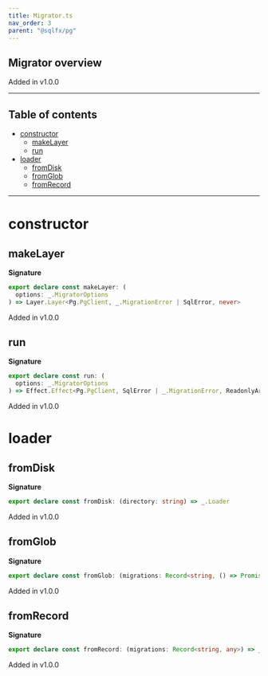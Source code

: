 ```yaml
---
title: Migrator.ts
nav_order: 3
parent: "@sqlfx/pg"
---
```


## Migrator overview

Added in v1.0.0

---

<h2 class="text-delta">Table of contents</h2>

- [constructor](#constructor)
  - [makeLayer](#makelayer)
  - [run](#run)
- [loader](#loader)
  - [fromDisk](#fromdisk)
  - [fromGlob](#fromglob)
  - [fromRecord](#fromrecord)

---

# constructor

## makeLayer

**Signature**

```ts
export declare const makeLayer: (
  options: _.MigratorOptions
) => Layer.Layer<Pg.PgClient, _.MigrationError | SqlError, never>
```

Added in v1.0.0

## run

**Signature**

```ts
export declare const run: (
  options: _.MigratorOptions
) => Effect.Effect<Pg.PgClient, SqlError | _.MigrationError, ReadonlyArray<readonly [id: number, name: string]>>
```

Added in v1.0.0

# loader

## fromDisk

**Signature**

```ts
export declare const fromDisk: (directory: string) => _.Loader
```

Added in v1.0.0

## fromGlob

**Signature**

```ts
export declare const fromGlob: (migrations: Record<string, () => Promise<any>>) => _.Loader
```

Added in v1.0.0

## fromRecord

**Signature**

```ts
export declare const fromRecord: (migrations: Record<string, any>) => _.Loader
```

Added in v1.0.0
